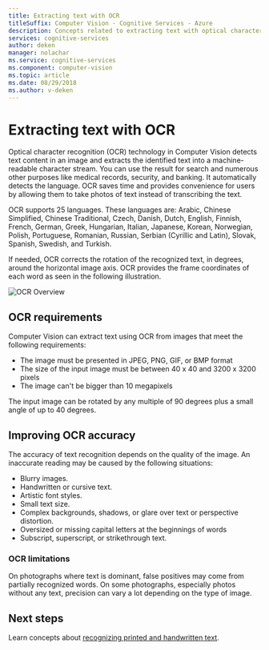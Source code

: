 ```yaml
---
title: Extracting text with OCR
titleSuffix: Computer Vision - Cognitive Services - Azure
description: Concepts related to extracting text with optical character recognition using Computer Vision in Azure Cognitive Services.
services: cognitive-services
author: deken
manager: nolachar
ms.service: cognitive-services
ms.component: computer-vision
ms.topic: article
ms.date: 08/29/2018
ms.author: v-deken
---
```


# Extracting text with OCR

Optical character recognition (OCR) technology in Computer Vision detects text content in an image and extracts the identified text into a machine-readable character stream. You can use the result for search and numerous other purposes like medical records, security, and banking. It automatically detects the language. OCR saves time and provides convenience for users by allowing them to take photos of text instead of transcribing the text.

OCR supports 25 languages. These languages are: Arabic, Chinese Simplified, Chinese Traditional, Czech, Danish, Dutch, English, Finnish, French, German, Greek, Hungarian, Italian, Japanese, Korean, Norwegian, Polish, Portuguese, Romanian, Russian, Serbian (Cyrillic and Latin), Slovak, Spanish, Swedish, and Turkish.

If needed, OCR corrects the rotation of the recognized text, in degrees, around the horizontal image axis. OCR provides the frame coordinates of each word as seen in the following illustration.

![OCR Overview](./Images/vision-overview-ocr.png)

## OCR requirements

Computer Vision can extract text using OCR from images that meet the following requirements:

* The image must be presented in JPEG, PNG, GIF, or BMP format
* The size of the input image must be between 40 x 40 and 3200 x 3200 pixels
* The image can't be bigger than 10 megapixels

The input image can be rotated by any multiple of 90 degrees plus a small angle of up to 40 degrees.

## Improving OCR accuracy

The accuracy of text recognition depends on the quality of the image. An inaccurate reading may be caused by the following situations:

* Blurry images.
* Handwritten or cursive text.
* Artistic font styles.
* Small text size.
* Complex backgrounds, shadows, or glare over text or perspective distortion.
* Oversized or missing capital letters at the beginnings of words
* Subscript, superscript, or strikethrough text.

### OCR limitations

On photographs where text is dominant, false positives may come from partially recognized words. On some photographs, especially photos without any text, precision can vary a lot depending on the type of image.

## Next steps

Learn concepts about [recognizing printed and handwritten text](concept-recognizing-text.md).